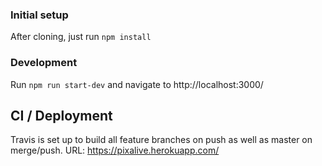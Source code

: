 ### Initial setup

After cloning, just run `npm install`

### Development

Run `npm run start-dev` and navigate to http://localhost:3000/

## CI / Deployment

Travis is set up to build all feature branches on push as well as master on merge/push.
URL: https://pixalive.herokuapp.com/
